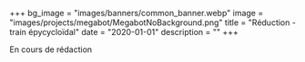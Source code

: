 +++
bg_image = "images/banners/common_banner.webp"
image = "images/projects/megabot/MegabotNoBackground.png"
title = "Réduction - train épycycloïdal"
date = "2020-01-01"
description = ""
+++

En cours de rédaction
